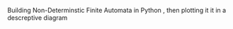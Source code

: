 Building Non-Determinstic Finite Automata in Python , then plotting it it in a descreptive diagram 
